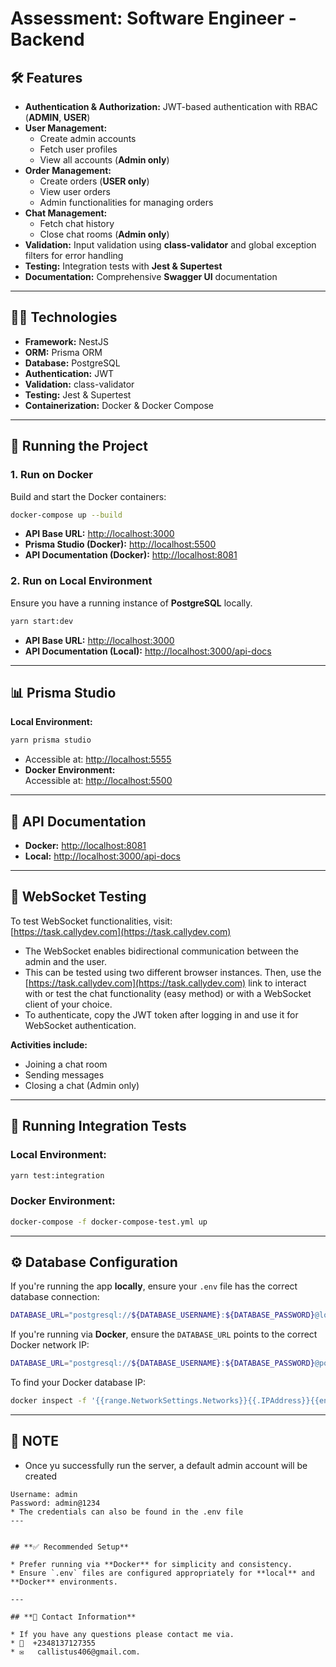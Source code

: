 # **Assessment: Software Engineer \- Backend**

## **🛠️ Features**

* **Authentication & Authorization:** JWT-based authentication with RBAC (**ADMIN**, **USER**)  
* **User Management:**  
  * Create admin accounts  
  * Fetch user profiles  
  * View all accounts (**Admin only**)  
* **Order Management:**  
  * Create orders (**USER only**)  
  * View user orders  
  * Admin functionalities for managing orders  
* **Chat Management:**  
  * Fetch chat history  
  * Close chat rooms (**Admin only**)  
* **Validation:** Input validation using **class-validator** and global exception filters for error handling  
* **Testing:** Integration tests with **Jest & Supertest**  
* **Documentation:** Comprehensive **Swagger UI** documentation

---

## **🧑‍💻 Technologies**

* **Framework:** NestJS  
* **ORM:** Prisma ORM  
* **Database:** PostgreSQL  
* **Authentication:** JWT  
* **Validation:** class-validator  
* **Testing:** Jest & Supertest  
* **Containerization:** Docker & Docker Compose

---

## **🚀 Running the Project**

### **1\. Run on Docker**

Build and start the Docker containers:

```bash
docker-compose up --build
```

* **API Base URL:** [http://localhost:3000](http://localhost:3000)  
* **Prisma Studio (Docker):** [http://localhost:5500](http://localhost:5500)  
* **API Documentation (Docker):** [http://localhost:8081](http://localhost:8081)

### **2\. Run on Local Environment**

Ensure you have a running instance of **PostgreSQL** locally.

```bash
yarn start:dev
```

* **API Base URL:** [http://localhost:3000](http://localhost:3000)  
* **API Documentation (Local):** [http://localhost:3000/api-docs](http://localhost:3000/api-docs)

---

## **📊 Prisma Studio**

**Local Environment:**  
```bash   
yarn prisma studio
```

* Accessible at: [http://localhost:5555](http://localhost:5555)  
* **Docker Environment:**  
  Accessible at: [http://localhost:5500](http://localhost:5500)

---

## **📑 API Documentation**

* **Docker:** [http://localhost:8081](http://localhost:8081)  
* **Local:** [http://localhost:3000/api-docs](http://localhost:3000/api-docs)

---

## **💬 WebSocket Testing**

To test WebSocket functionalities, visit:  
[https://task.callydev.com](https://task.callydev.com)

* The WebSocket enables bidirectional communication between the admin and the user.  
* This can be tested using two different browser instances. Then, use the [https://task.callydev.com](https://task.callydev.com) link to interact with or test the chat functionality (easy method) or with a WebSocket client of your choice.  
* To authenticate, copy the JWT token after logging in and use it for WebSocket authentication.

**Activities include:**

* Joining a chat room  
* Sending messages  
* Closing a chat (Admin only)

---

## **🧪 Running Integration Tests**

### **Local Environment:**

```bash
yarn test:integration
```
### **Docker Environment:**

```bash
docker-compose -f docker-compose-test.yml up
```
---

## **⚙️ Database Configuration**

If you're running the app **locally**, ensure your `.env` file has the correct database connection:

```bash
DATABASE_URL="postgresql://${DATABASE_USERNAME}:${DATABASE_PASSWORD}@localhost:5432/${DATABASE_NAME}?schema=public"
```
If you're running via **Docker**, ensure the `DATABASE_URL` points to the correct Docker network IP:

```bash
DATABASE_URL="postgresql://${DATABASE_USERNAME}:${DATABASE_PASSWORD}@postgres_db:5432/${DATABASE_NAME}?schema=public"
```
To find your Docker database IP:

```bash
docker inspect -f '{{range.NetworkSettings.Networks}}{{.IPAddress}}{{end}}' postgres_db
```
---

## **📓 NOTE**
* Once yu successfully run the server, a  default admin account will be created

```text
Username: admin
Password: admin@1234
* The credentials can also be found in the .env file
---


## **✅ Recommended Setup**

* Prefer running via **Docker** for simplicity and consistency.  
* Ensure `.env` files are configured appropriately for **local** and **Docker** environments.

---

## **📝 Contact Information**

* If you have any questions please contact me via.  
* 📱  +2348137127355  
* ✉️   callistus406@gmail.com.  


